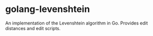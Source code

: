 golang-levenshtein
==================

An implementation of the Levenshtein algorithm in Go. Provides edit distances and edit scripts.
